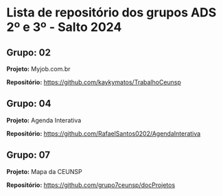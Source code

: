 # Lista de repositório dos grupos ADS 2º e 3º - Salto 2024
## Grupo: 02
**Projeto:** Myjob.com.br

**Repositório:** https://github.com/kaykymatos/TrabalhoCeunsp
## Grupo: 04
**Projeto:** Agenda Interativa 

**Repositório:** https://github.com/RafaelSantos0202/AgendaInterativa
## Grupo: 07
**Projeto:** Mapa da CEUNSP 

**Repositório:** https://github.com/grupo7ceunsp/docProjetos
